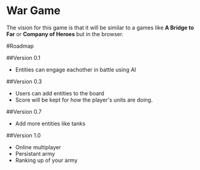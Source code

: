 War Game
=======

The vision for this game is that it will be similar to a games like **A Bridge to Far** or **Company of Heroes** but in the browser. 

#Roadmap

##Version 0.1
* Entities can engage eachother in battle using AI

##Version 0.3
* Users can add entities to the board
* Score will be kept for how the player's units are doing.

##Version 0.7
* Add more entities like tanks

##Version 1.0
* Online multiplayer
* Persistant army
* Ranking up of your army

